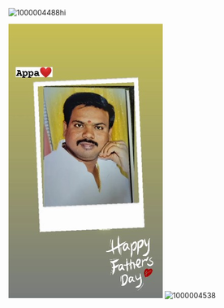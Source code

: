 ![1000004488](https://github.com/App-sky-loom/test3/assets/170238200/97ee5012-7d05-49dc-a1c9-1a26948d2010)hi

!['satish'](1000004488.jpg)
![1000004538](https://github.com/App-sky-loom/test3/assets/170238200/2c8cf4db-0341-4749-b98d-3794e5267cb6)
